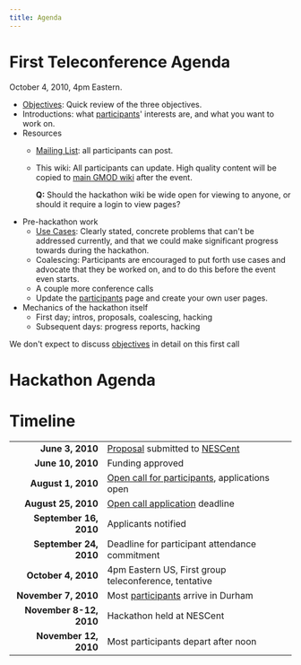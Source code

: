 ```yaml
---
title: Agenda
---
```


First Teleconference Agenda
===========================

October 4, 2010, 4pm Eastern.

-   [Objectives](Objectives "wikilink"): Quick review of the
    three objectives.
-   Introductions: what [participants](participants "wikilink")'
    interests are, and what you want to work on.
-   Resources
    -   [Mailing List](Lists "wikilink"): all participants can post.
    -   This wiki: All participants can update. High quality content
        will be copied to [main GMOD wiki](gmod:Main_Page "wikilink")
        after the event.
          
        **Q:** Should the hackathon wiki be wide open for viewing to
        anyone, or should it require a login to view pages?
-   Pre-hackathon work
    -   [Use Cases](Use_Cases "wikilink"): Clearly stated, concrete
        problems that can't be addressed currently, and that we could
        make significant progress towards during the hackathon.
    -   Coalescing: Participants are encouraged to put forth use cases
        and advocate that they be worked on, and to do this before the
        event even starts.
    -   A couple more conference calls
    -   Update the [participants](participants "wikilink") page and
        create your own user pages.
-   Mechanics of the hackathon itself
    -   First day; intros, proposals, coalescing, hacking
    -   Subsequent days: progress reports, hacking

We don't expect to discuss [objectives](objectives "wikilink") in detail
on this first call

Hackathon Agenda
================

Timeline
========

|                         |                                                                                                      |
|------------------------:|------------------------------------------------------------------------------------------------------|
|         **June 3, 2010**| [Proposal](gmod:GMOD_Evo_Hackathon_Proposal "wikilink") submitted to [NESCent](http://nesscent.org/) |
|        **June 10, 2010**| Funding approved                                                                                     |
|       **August 1, 2010**| [Open call for participants](gmod:GMOD_Evo_Hackathon_Open_Call "wikilink"), applications open        |
|      **August 25, 2010**| [Open call application](gmod:GMOD_Evo_Hackathon_Open_Call "wikilink") deadline                       |
|   **September 16, 2010**| Applicants notified                                                                                  |
|   **September 24, 2010**| Deadline for participant attendance commitment                                                       |
|      **October 4, 2010**| 4pm Eastern US, First group teleconference, tentative                                                |
|     **November 7, 2010**| Most [participants](participants "wikilink") arrive in Durham                                        |
|  **November 8-12, 2010**| Hackathon held at NESCent                                                                            |
|    **November 12, 2010**| Most participants depart after noon                                                                  |


